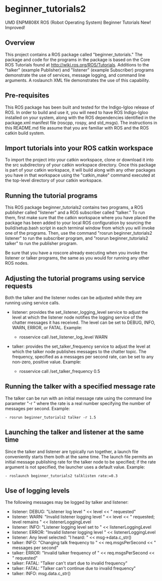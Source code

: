 # beginner_tutorials2
UMD ENPM808X ROS (Robot Operating System) Beginner Tutorials New! Improved!

## Overview
This project contains a ROS package called "beginner_tutorials."  The package
and code for the programs in the package is based on the Core ROS Tutorials found at http://wiki.ros.org/ROS/Tutorials.  Additions to the "talker" (example Publisher) and "listener" (example Subscriber)
programs demonstrate the use of services, message logging, and command line arguments.  A roslaunch
XML file demonstrates the use of this capability.

## Pre-requisites
This ROS package has been built and tested for the Indigo-Igloo release of ROS.
In order to build and use it, you will need to have ROS Indigo-Igloo installed on your system, along with the ROS dependencies identified in the package.xml manifest file (roscpp, rospy, and std_msgs).  The instructions in this README.md file assume that you are familiar with ROS and the ROS catkin build system.

## Import tutorials into your ROS catkin workspace
To import the project into your catkin workspace, clone or download it into the src subdirectory of your catkin workspace directory.  Once this package is part of your catkin workspace, it will build along with any other packages you have in that workspace using the "catkin_make" command executed at the top-level directory of your catkin workspace.

## Running the tutorial programs
This ROS package beginner_tutorials2 contains two programs, a ROS publisher called "listener" and a ROS subscriber called "talker."  To run them, first make sure that the catkin workspace where you have placed the package has been added to your local ROS configuration by sourcing the build/setup.bash script in each terminal window from which you will invoke one of the programs.  Then, use the command
"rosrun beginner_tutorials2 listener" to run the subscriber program, and
"rosrun beginner_tutorials2 talker" to run the publisher program.

Be sure that you have a roscore already executing when you invoke the listener
or talker programs, the same as you would for running any other ROS nodes.

## Adjusting the tutorial programs using service requests
Both the talker and the listener nodes can be adjusted while they are running using service calls.

- listener: provides the set_listener_logging_level service to adjust the level at which the listener node notifies the logging service of the chatter messages it has received.  The level can be set to DEBUG, INFO, WARN, ERROR, or FATAL.  Example:

    - rosservice call /set_listener_log_level WARN

- talker: provides the set_talker_frequency service to adjust the level at which the talker node publishes messages to the chatter topic.  The frequency, specified as a messages per second rate, can be set to any non-zero, positive value.  Example:

    - rosservice call /set_talker_frequency 0.5
    
## Running the talker with a specified message rate
The talker can be run with an initial message rate using the command line parameter "-r <rate>" where the rate is a real number specifying the number of messages per second.  Example:

    - rosrun beginner_tutorials2 talker -r 1.5
    
## Launching the talker and listener at the same time
Since the talker and listener are typically run together, a launch file conveniently starts them both at the same time.  The launch file permits an initial message publishing rate for the talker node to be specified; if the rate argument is not specified, the launcher uses a default value.  Example:

    - roslaunch beginner_tutorials2 talklisten rate:=0.3
    
## Use of logging levels
The following messages may be logged by talker and listener:

- listener: DEBUG: "Listener log level " << level << " requested"
- listener: WARN: "Invalid listener logging level " << level << " requested; level remains " << listenerLoggingLevel
- listener: INFO: "Listener logging level set to " << listenerLoggingLevel
- listener: ERROR: "Invalid listener logging level " << listenerLoggingLevel
- listener: Any level selected: "I heard: " << msg->data.c_str()
- talker: INFO: "Changing talk frequency to " << req.msgsPerSecond << " messages per second"
- talker: ERROR: "Invalid talker frequency of " << req.msgsPerSecond << " requested"
- talker: FATAL: "Talker can't start due to invalid frequency"
- talker: FATAL: "Talker can't continue due to invalid frequency"
- talker: INFO: msg.data.c_str()

